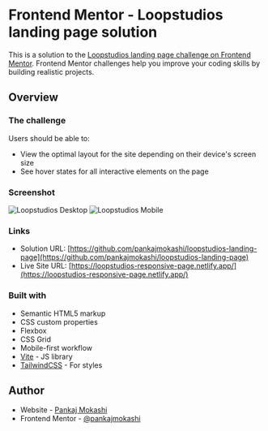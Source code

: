 # Frontend Mentor - Loopstudios landing page solution

This is a solution to the [Loopstudios landing page challenge on Frontend Mentor](https://www.frontendmentor.io/challenges/loopstudios-landing-page-N88J5Onjw). Frontend Mentor challenges help you improve your coding skills by building realistic projects.

## Overview

### The challenge

Users should be able to:

- View the optimal layout for the site depending on their device's screen size
- See hover states for all interactive elements on the page

### Screenshot
![Loopstudios  Desktop](https://github.com/user-attachments/assets/336f5b6d-d61d-4a72-bde6-479b21130a5e)
![Loopstudios Mobile](https://github.com/user-attachments/assets/215a5536-9e83-4c4f-9e06-f33ae4e0e49a)


### Links

- Solution URL: [https://github.com/pankajmokashi/loopstudios-landing-page](https://github.com/pankajmokashi/loopstudios-landing-page)
- Live Site URL: [https://loopstudios-responsive-page.netlify.app/](https://loopstudios-responsive-page.netlify.app/)

### Built with

- Semantic HTML5 markup
- CSS custom properties
- Flexbox
- CSS Grid
- Mobile-first workflow
- [Vite](https://vitejs.dev/) - JS library
- [TailwindCSS](https://tailwindcss.com/) - For styles

## Author

- Website - [Pankaj Mokashi](https://portfolio-ashen-seven-24.vercel.app/)
- Frontend Mentor - [@pankajmokashi](https://www.frontendmentor.io/profile/pankajmokashi)
